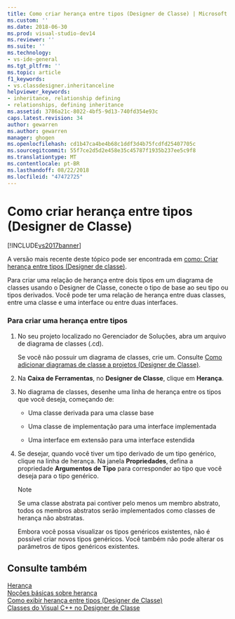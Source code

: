 ```yaml
---
title: Como criar herança entre tipos (Designer de Classe) | Microsoft Docs
ms.custom: ''
ms.date: 2018-06-30
ms.prod: visual-studio-dev14
ms.reviewer: ''
ms.suite: ''
ms.technology:
- vs-ide-general
ms.tgt_pltfrm: ''
ms.topic: article
f1_keywords:
- vs.classdesigner.inheritanceline
helpviewer_keywords:
- inheritance, relationship defining
- relationships, defining inheritance
ms.assetid: 3786a21c-8022-4bf5-9d13-740fd354e93c
caps.latest.revision: 34
author: gewarren
ms.author: gewarren
manager: ghogen
ms.openlocfilehash: cd1b47ca4be4b68c1ddf3d4b75fcdfd25407705c
ms.sourcegitcommit: 55f7ce2d5d2e458e35c45787f1935b237ee5c9f8
ms.translationtype: MT
ms.contentlocale: pt-BR
ms.lasthandoff: 08/22/2018
ms.locfileid: "47472725"
---
```

# <a name="how-to-create-inheritance-between-types-class-designer"></a>Como criar herança entre tipos (Designer de Classe) 
[!INCLUDE[vs2017banner](../includes/vs2017banner.md)]

A versão mais recente deste tópico pode ser encontrada em [como: Criar herança entre tipos (Designer de classe)](https://docs.microsoft.com/visualstudio/ide/how-to-create-inheritance-between-types-class-designer).  
  
Para criar uma relação de herança entre dois tipos em um diagrama de classes usando o Designer de Classe, conecte o tipo de base ao seu tipo ou tipos derivados. Você pode ter uma relação de herança entre duas classes, entre uma classe e uma interface ou entre duas interfaces.  
  
### <a name="to-create-an-inheritance-between-types"></a>Para criar uma herança entre tipos  
  
1.  No seu projeto localizado no Gerenciador de Soluções, abra um arquivo de diagrama de classes (.cd).  
  
     Se você não possuir um diagrama de classes, crie um. Consulte [Como adicionar diagramas de classe a projetos (Designer de Classe)](../ide/how-to-add-class-diagrams-to-projects-class-designer.md).  
  
2.  Na **Caixa de Ferramentas**, no **Designer de Classe**, clique em **Herança**.  
  
3.  No diagrama de classes, desenhe uma linha de herança entre os tipos que você deseja, começando de:  
  
    -   Uma classe derivada para uma classe base  
  
    -   Uma classe de implementação para uma interface implementada  
  
    -   Uma interface em extensão para uma interface estendida  
  
4.  Se desejar, quando você tiver um tipo derivado de um tipo genérico, clique na linha de herança. Na janela **Propriedades**, defina a propriedade **Argumentos de Tipo** para corresponder ao tipo que você deseja para o tipo genérico.  
  
    > [!NOTE]
    >  Se uma classe abstrata pai contiver pelo menos um membro abstrato, todos os membros abstratos serão implementados como classes de herança não abstratas.   
    >   
    >  Embora você possa visualizar os tipos genéricos existentes, não é possível criar novos tipos genéricos. Você também não pode alterar os parâmetros de tipos genéricos existentes.  
  
## <a name="see-also"></a>Consulte também  
 [Herança](http://msdn.microsoft.com/library/81d64ee4-50f9-4d6c-a8dc-257c348d2eea)   
 [Noções básicas sobre herança](http://msdn.microsoft.com/library/dfc8deba-f5b3-4d1d-a937-7cb826446fc5)   
 [Como exibir herança entre tipos (Designer de Classe)](../ide/how-to-view-inheritance-between-types-class-designer.md)   
 [Classes do Visual C++ no Designer de Classe](../ide/visual-cpp-classes-in-class-designer.md)




